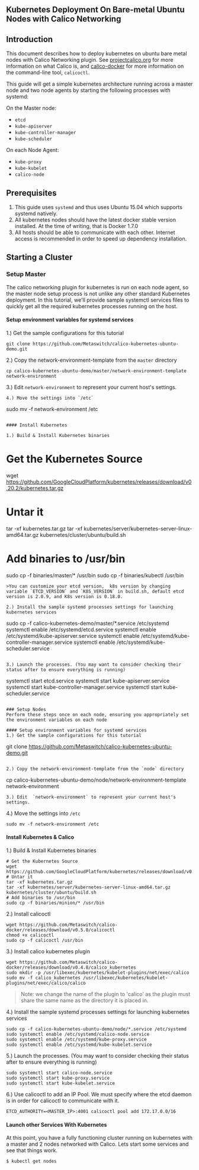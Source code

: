 Kubernetes Deployment On Bare-metal Ubuntu Nodes with Calico Networking
------------------------------------------------

## Introduction

This document describes how to deploy kubernetes on ubuntu bare metal nodes with Calico Networking plugin. See [projectcalico.org](http://projectcalico.org) for more information on what Calico is, and [calico-docker](https://github.com/Metaswitch/calico-docker) for more information on the command-line tool, `calicoctl`.

This guide will get a simple kubernetes architecture running across a master node and two node agents by starting the following processes with systemd:

On the Master node:
- `etcd`
- `kube-apiserver`
- `kube-controller-manager`
- `kube-scheduler`
 
On each Node Agent:
- `kube-proxy`
- `kube-kubelet`
- `calico-node` 

## Prerequisites
1. This guide uses `systemd` and thus uses Ubuntu 15.04 which supports systemd natively.
2. All kubernetes nodes should have the latest docker stable version installed. At the time of writing, that is Docker 1.7.0
3. All hosts should be able to communicate with each other. Internet access is recommended in order to speed up dependency installation.


## Starting a Cluster
### Setup Master
The calico networking plugin for kubernetes is run on each node agent, so the master node setup process is not unlike any other standard Kubernetes deployment. In this tutorial, we'll provide sample systemctl services files to quickly get all the required kubernetes processes running on the host.

#### Setup environment variables for systemd services
1.) Get the sample configurations for this tutorial
```
git clone https://github.com/Metaswitch/calico-kubernetes-ubuntu-demo.git
```

2.) Copy the network-environment-template from the `master` directory
```
cp calico-kubernetes-ubuntu-demo/master/network-environment-template network-environment
```
3.) Edit `network-environment` to represent your current host's settings.
```
4.) Move the settings into `/etc`
```
sudo mv -f network-environment /etc
```

#### Install Kubernetes

1.) Build & Install Kubernetes binaries
```
# Get the Kubernetes Source
wget https://github.com/GoogleCloudPlatform/kubernetes/releases/download/v0.20.2/kubernetes.tar.gz
# Untar it
tar -xf kubernetes.tar.gz
tar -xf kubernetes/server/kubernetes-server-linux-amd64.tar.gz
kubernetes/cluster/ubuntu/build.sh
# Add binaries to /usr/bin
sudo cp -f binaries/master/* /usr/bin
sudo cp -f binaries/kubectl /usr/bin
```
>You can customize your etcd version,  k8s version by changing variable `ETCD_VERSION` and `K8S_VERSION` in build.sh, default etcd version is 2.0.9, and K8s version is 0.18.0.

2.) Install the sample systemd processes settings for launching kubernetes services
```
sudo cp -f calico-kubernetes-demo/master/*.service /etc/systemd
systemctl enable /etc/systemd/etcd.service
systemctl enable /etc/systemd/kube-apiserver.service
systemctl enable /etc/systemd/kube-controller-manager.service
systemctl enable /etc/systemd/kube-scheduler.service
```

3.) Launch the processes. (You may want to consider checking their status after to ensure everything is running)
```
systemctl start etcd.service
systemctl start kube-apiserver.service
systemctl start kube-controller-manager.service
systemctl start kube-scheduler.service
```

### Setup Nodes
Perform these steps once on each node, ensuring you appropriately set the environment variables on each node

#### Setup environment variables for systemd services
1.) Get the sample configurations for this tutorial
```
git clone https://github.com/Metaswitch/calico-kubernetes-ubuntu-demo.git
```

2.) Copy the network-environment-template from the `node` directory
```
cp calico-kubernetes-ubuntu-demo/node/network-environment-template network-environment
```
3.) Edit  `network-environment` to represent your current host's settings.
```
4.) Move the settings into `/etc`
```
sudo mv -f network-environment /etc
```

#### Install Kubernetes & Calico

1.) Build & Install Kubernetes binaries
```
# Get the Kubernetes Source
wget https://github.com/GoogleCloudPlatform/kubernetes/releases/download/v0.20.2/kubernetes.tar.gz
# Untar it
tar -xf kubernetes.tar.gz
tar -xf kubernetes/server/kubernetes-server-linux-amd64.tar.gz
kubernetes/cluster/ubuntu/build.sh
# Add binaries to /usr/bin
sudo cp -f binaries/minion/* /usr/bin
```

2.) Install calicoctl
```
wget https://github.com/Metaswitch/calico-docker/releases/download/v0.5.0/calicoctl
chmod +x calicoctl
sudo cp -f calicoctl /usr/bin
```

3.) Install calico kubernetes plugin
```
wget https://github.com/Metaswitch/calico-docker/releases/download/v0.4.8/calico_kubernetes
sudo mkdir -p /usr/libexec/kubernetes/kubelet-plugins/net/exec/calico
sudo mv -f calico_kubernetes /usr/libexec/kubernetes/kubelet-plugins/net/exec/calico/calico
```
>Note: we change the name of the plugin to 'calico' as the plugin must share the same name as the directory it is placed in.

4.) Install the sample systemd processes settings for launching kubernetes services
```
sudo cp -f calico-kubernetes-ubuntu-demo/node/*.service /etc/systemd
sudo systemctl enable /etc/systemd/calico-node.service
sudo systemctl enable /etc/systemd/kube-proxy.service
sudo systemctl enable /etc/systemd/kube-kubelet.service
```

5.) Launch the processes. (You may want to consider checking their status after to ensure everything is running)
```
sudo systemctl start calico-node.service
sudo systemctl start kube-proxy.service
sudo systemctl start kube-kubelet.service
```

6.) Use calicoctl to add an IP Pool. We must specify where the etcd daemon is in order for calicoctl to communicate with it.
```
ETCD_AUTHORITY=<MASTER_IP>:4001 calicoctl pool add 172.17.0.0/16
```

#### Launch other Services With Kubernetes
At this point, you have a fully functioning cluster running on kubernetes with a master and 2 nodes networked with Calico. Lets start some services and see that things work.

`$ kubectl get nodes`
